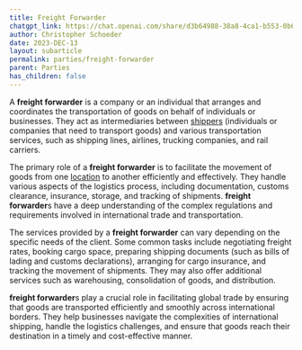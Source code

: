 ```yaml
---
title: Freight Forwarder
chatgpt_link: https://chat.openai.com/share/d3b64988-38a8-4ca1-b553-0b674235a0e1
author: Christopher Schoeder
date: 2023-DEC-13
layout: subarticle
permalink: parties/freight-forwarder
parent: Parties
has_children: false
---
```


A **freight forwarder** is a company or an individual that arranges and coordinates the transportation of goods on behalf of individuals or businesses. They act as intermediaries between <a href="/parties/shipper">shippers</a> (individuals or companies that need to transport goods) and various transportation services, such as shipping lines, airlines, trucking companies, and rail carriers.

The primary role of a **freight forwarder** is to facilitate the movement of goods from one <a href="/locations/">location</a> to another efficiently and effectively. They handle various aspects of the logistics process, including documentation, customs clearance, insurance, storage, and tracking of shipments. **freight forwarder**s have a deep understanding of the complex regulations and requirements involved in international trade and transportation.

The services provided by a **freight forwarder** can vary depending on the specific needs of the client. Some common tasks include negotiating freight rates, booking cargo space, preparing shipping documents (such as bills of lading and customs declarations), arranging for cargo insurance, and tracking the movement of shipments. They may also offer additional services such as warehousing, consolidation of goods, and distribution.

**freight forwarder**s play a crucial role in facilitating global trade by ensuring that goods are transported efficiently and smoothly across international borders. They help businesses navigate the complexities of international shipping, handle the logistics challenges, and ensure that goods reach their destination in a timely and cost-effective manner.

